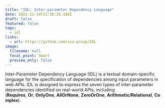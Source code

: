 ```yaml
---
title: "IDL: Inter-parameter Dependency Language"
date: 2022-11-14T21:30:35.188Z
draft: false
featured: false
tags:
  - idl
links:
  - url: https://github.com/isa-group/IDL
image:
  filename: null
  focal_point: Smart
  preview_only: false
---
```

Inter-Parameter Dependency Language (IDL) is a textual domain-specific language for the specification of dependencies among input parameters in web APIs. IDL is designed to express the seven types of inter-parameter dependencies identified on real-world APIs, including (**Requires**, **Or**, **OnlyOne**, **AllOrNone**, **ZeroOrOne**, **Arithmetic/Relational**, **Complex**).